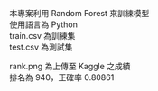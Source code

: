 本專案利用 Random Forest 來訓練模型  
使用語言為 Python  
train.csv 為訓練集  
test.csv 為測試集  
  
rank.png 為上傳至 Kaggle 之成績  
排名為 940，正確率 0.80861  
